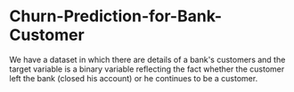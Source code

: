 # Churn-Prediction-for-Bank-Customer
We have a dataset in which there are details of a bank's customers and the target variable is a binary variable reflecting the fact whether the customer left the bank (closed his account) or he continues to be a customer.
